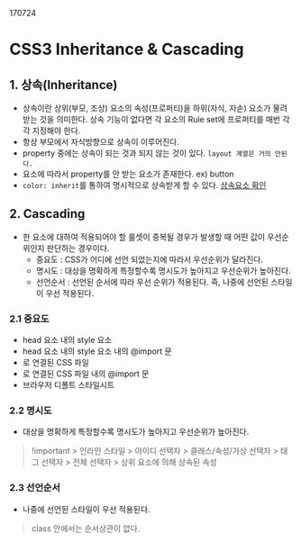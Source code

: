 170724

# CSS3 Inheritance & Cascading

## 1. 상속(Inheritance)
- 상속이란 상위(부모, 조상) 요소의 속성(프로퍼티)을 하위(자식, 자손) 요소가 물려 받는 것을 의미한다. 상속 기능이 없다면 각 요소의 Rule set에 프로퍼티를 매번 각각 지정해야 한다.
- 항상 부모에서 자식방향으로 상속이 이루어진다.
- property 중에는 상속이 되는 것과 되지 않는 것이 있다. `layout 계열은 거의 안된다.`
- 요소에 따라서 property를 안 받는 요소가 존재한다. ex) button
- `color: inherit`를 통하여 명시적으로 상속받게 할 수 있다.
[상속요소 확인](https://www.w3.org/TR/CSS21/propidx)

## 2. Cascading
- 한 요소에 대하여 적용되어야 할 룰셋이 중복될 경우가 발생할 때 어떤 값이 우선순위인지 판단하는 경우이다.
  - 중요도 : CSS가 어디에 선언 되었는지에 따라서 우선순위가 달라진다.
  - 명시도 : 대상을 명확하게 특정할수록 명시도가 높아지고 우선순위가 높아진다.
  - 선언순서 : 선언된 순서에 따라 우선 순위가 적용된다. 즉, 나중에 선언된 스타일이 우선 적용된다.

### 2.1 중요도
- head 요소 내의 style 요소
- head 요소 내의 style 요소 내의 @import 문
- <link> 로 연결된 CSS 파일
- <link> 로 연결된 CSS 파일 내의 @import 문
- 브라우저 디폴트 스타일시트

### 2.2 명시도
- 대상을 명확하게 특정할수록 명시도가 높아지고 우선순위가 높아진다.
> !important > 인라인 스타일 > 아이디 선택자 > 클래스/속성/가상 선택자 > 태그 선택자 > 전체 선택자 > 상위 요소에 의해 상속된 속성

### 2.3 선언순서
- 나중에 선언된 스타일이 우선 적용된다. 

> class 안에서는 순서상관이 없다.